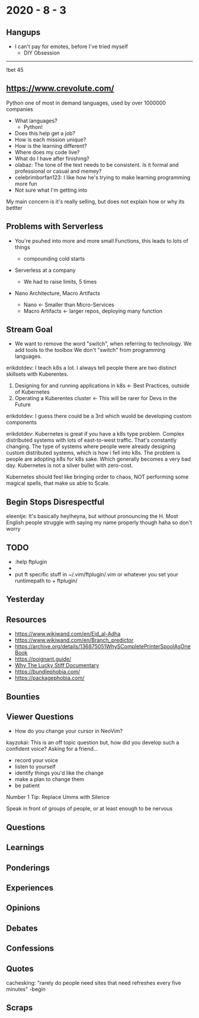 # 2020 - 8 - 3

## Hangups

- I can't pay for emotes, before I've tried myself
  - DIY Obsession

---

!bet 45

## https://www.crevolute.com/

Python one of most in demand languages, used by over 1000000 companies

- What languages?
  - Python!
- Does this help get a job?
- How is each mission unique?
- How is the learning different?
- Where does my code live?
- What do I have after finishing?
- olabaz: The tone of the text needs to be consistent.
          Is it formal and professional or casual and memey?
- celebrimborfan123: I like how he's trying to make learning programming more fun
- Not sure what I'm getting into

My main concern is it's really selling, but does not explain how
or why its bettter

## Problems with Serverless

- You're psuhed into more and more small Functions,
  this leads to lots of things
    - compounding cold starts

- Serverless at a company
  - We had to raise limits, 5 times

- Nano Architecture, Macro Artifacts
  - Nano <- Smaller than Micro-Services
  - Macro Artifacts <- larger repos, deploying many function

## Stream Goal

- We want to remove the word "switch", when referring to technology.
  We add tools to the toolbox
  We don't "switch" from programming languages.

erikdotdev: I teach k8s a lot. I always tell people there are two distinct skillsets with Kuberentes.

1) Designing for and running applications in k8s <- Best Practices, outside of Kubernetes
2) Operating a Kuberentes cluster <- This will be rarer for Devs in the Future

erikdotdev: I guess there could be a 3rd which wuold be developing custom components

erikdotdev: Kubernetes is great if you have a k8s type problem.
Complex distributed systems with lots of east-to-west traffic.
That's constantly changing.
The type of systems where people were already designing custom distributed systems,
which is how i fell into k8s.
The problem is people are adopting k8s for k8s sake.
Which generally becomes a very bad day. Kubernetes is not a silver bullet with zero-cost.

Kubernetes should feel like bringing order to chaos,
NOT performing some magical spells, that make us able to Scale.

## Begin Stops Disrespectful

eleentje: It's basically heylheyna, but without pronouncing the H.
Most English people struggle with saying my name properly though haha so don't worry

## TODO

- :help ftplugin
- <localleader>
- put ft specific stuff in ~/.vim/ftplugin/<filetype>.vim
  or whatever you set your runtimepath to + ftplugin/

## Yesterday

## Resources

- https://www.wikiwand.com/en/Eid_al-Adha
- https://www.wikiwand.com/en/Branch_predictor
- https://archive.org/details/136875051WhySCompletePrinterSpoolAsOneBook
- https://poignant.guide/
- [Why The Lucky Stiff Documentary](https://www.youtube.com/watch?v=64anPPVUw5U)
- https://bundlephobia.com/
- https://packagephobia.com/

## Bounties

## Viewer Questions

- How do you change your cursor in NeoVim?

kayzokai: This is an off topic question but, how did you develop such a confident voice? Asking for a friend...

- record your voice
- listen to yourself
- identify things you'd like the change
- make a plan to change them
- be patient

Number 1 Tip: Replace Umms with Silence

Speak in front of groups of people, or at least enough to be nervous

## Questions

## Learnings

## Ponderings

## Experiences

## Opinions

## Debates

## Confessions

## Quotes

cachesking: "rarely do people need sites that need refreshes every five minutes" -begin

## Scraps
